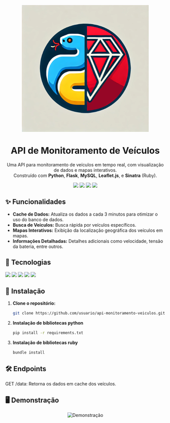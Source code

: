 <p align="center">
   <img src="https://raw.githubusercontent.com/Lucas-Rosada/API_PYTHON_TO_RUBY_PUBLIC/refs/heads/main/assets/pyruby.png" width="400" height="400" alt="Logo"/> 
</p>

<h1 align="center">API de Monitoramento de Veículos</h1>

<p align="center">
  Uma API para monitoramento de veículos em tempo real, com visualização de dados e mapas interativos.<br>
  Construído com <b>Python</b>, <b>Flask</b>, <b>MySQL</b>, <b>Leaflet.js</b>, e <b>Sinatra</b> (Ruby).
</p>

<p align="center">
  <img src="https://img.shields.io/badge/status-em%20desenvolvimento-yellow">
  <img src="https://img.shields.io/github/stars/Lucas-Rosada/API_PYTHON_TO_RUBY_PUBLIC">
  <img src="https://img.shields.io/github/issues/Lucas-Rosada/API_PYTHON_TO_RUBY_PUBLIC">
  <img src="https://img.shields.io/github/forks/Lucas-Rosada/API_PYTHON_TO_RUBY_PUBLIC">
</p>

## ✨ Funcionalidades

- **Cache de Dados:** Atualiza os dados a cada 3 minutos para otimizar o uso do banco de dados.
- **Busca de Veículos:** Busca rápida por veículos específicos.
- **Mapas Interativos:** Exibição da localização geográfica dos veículos em mapas.
- **Informações Detalhadas:** Detalhes adicionais como velocidade, tensão da bateria, entre outros.

## 🚀 Tecnologias

<p align="left">
  <img src="https://img.shields.io/badge/python-3776AB?style=for-the-badge&logo=python&logoColor=white">
  <img src="https://img.shields.io/badge/flask-000000?style=for-the-badge&logo=flask&logoColor=white">
  <img src="https://img.shields.io/badge/mysql-4479A1?style=for-the-badge&logo=mysql&logoColor=white">
  <img src="https://img.shields.io/badge/leaflet-199900?style=for-the-badge&logo=leaflet&logoColor=white">
  <img src="https://img.shields.io/badge/ruby-CC342D?style=for-the-badge&logo=ruby&logoColor=white">
</p>

## 🔧 Instalação

1. **Clone o repositório:**
   ```bash
   git clone https://github.com/usuario/api-monitoramento-veiculos.git
   
2. **Instalação de bibliotecas python**
   ```bash
   pip install -r requirements.txt

3. **Instalação de bibliotecas ruby**
   ```bash
   bundle install
   
## 🛠️ Endpoints
GET /data: Retorna os dados em cache dos veículos.

## 🖥️ Demonstração
<p align="center"> <img src="https://raw.githubusercontent.com/Lucas-Rosada/API_PYTHON_TO_RUBY_PUBLIC/refs/heads/main/assets/exemplo.png" alt="Demonstração" width="200"> </p>
